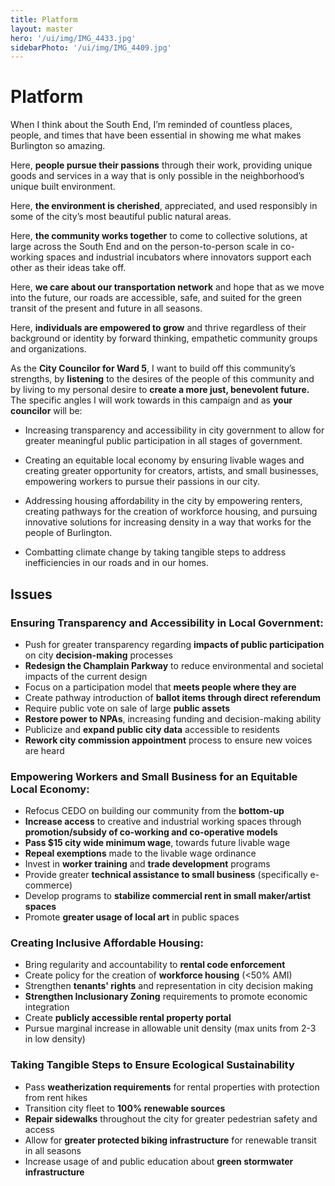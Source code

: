 ```yaml
---
title: Platform
layout: master
hero: '/ui/img/IMG_4433.jpg'
sidebarPhoto: '/ui/img/IMG_4409.jpg'
---
```

# Platform

When I think about the South End, I’m reminded of countless places, people, and times that have been essential in showing me what makes Burlington so amazing.

Here, **people pursue their passions** through their work, providing unique goods and services in a way that is only possible in the neighborhood’s unique built environment.

Here, **the environment is cherished**, appreciated, and used responsibly in some of the city’s most beautiful public natural areas.

Here, **the community works together** to come to collective solutions, at large across the South End and on the person-to-person scale in co-working spaces and industrial incubators where innovators support each other as their ideas take off.

Here, **we care about our transportation network** and hope that as we move into the future, our roads are accessible, safe, and suited for the green transit of the present and future in all seasons.

Here, **individuals are empowered to grow** and thrive regardless of their background or identity by forward thinking, empathetic community groups and organizations.

As the **City Councilor for Ward 5**, I want to build off this community’s strengths, by **listening** to the desires of the people of this community and by living to my personal desire to **create a more just, benevolent future.** The specific angles I will work towards in this campaign and as **your councilor** will be:

* Increasing transparency and accessibility in city government to allow for greater meaningful public participation in all stages of government.

* Creating an equitable local economy by ensuring livable wages and creating greater opportunity for creators, artists, and small businesses, empowering workers to pursue their passions in our city.

* Addressing housing affordability in the city by empowering renters, creating pathways for the creation of workforce housing, and pursuing innovative solutions for increasing density in a way that works for the people of Burlington.

* Combatting climate change by taking tangible steps to address inefficiencies in our roads and in our homes.

## Issues

### Ensuring Transparency and Accessibility in Local Government:

* Push for greater transparency regarding **impacts of public participation** on city **decision-making** processes
* **Redesign the Champlain Parkway** to reduce environmental and societal impacts of the current design
* Focus on a participation model that **meets people where they are**
* Create pathway introduction of **ballot items through direct referendum**
* Require public vote on sale of large **public assets**
* **Restore power to NPAs**, increasing funding and decision-making ability
* Publicize and **expand public city data** accessible to residents
* **Rework city commission appointment** process to ensure new voices are heard

### Empowering Workers and Small Business for an Equitable Local Economy:

* Refocus CEDO on building our community from the **bottom-up**
* **Increase access** to creative and industrial working spaces through **promotion/subsidy of co-working and co-operative models**
* **Pass $15 city wide minimum wage**, towards future livable wage
* **Repeal exemptions** made to the livable wage ordinance
* Invest in **worker training** and **trade development** programs
* Provide greater **technical assistance to small business** (specifically e-commerce)
* Develop programs to **stabilize commercial rent in small maker/artist spaces**
* Promote **greater usage of local art** in public spaces

### Creating Inclusive Affordable Housing:

* Bring regularity and accountability to **rental code enforcement**
* Create policy for the creation of **workforce housing** (<50% AMI)
* Strengthen **tenants' rights** and representation in city decision making
* **Strengthen Inclusionary Zoning** requirements to promote economic integration
* Create **publicly accessible rental property portal**
* Pursue marginal increase in allowable unit density (max units from 2-3 in low density)

### Taking Tangible Steps to Ensure Ecological Sustainability

* Pass **weatherization requirements** for rental properties with protection from rent hikes
* Transition city fleet to **100% renewable sources**
* **Repair sidewalks** throughout the city for greater pedestrian safety and access
* Allow for **greater protected biking infrastructure** for renewable transit in all seasons
* Increase usage of and public education about **green stormwater infrastructure**
